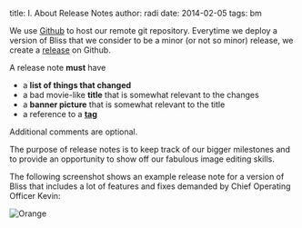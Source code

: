 title: I. About Release Notes
author: radi
date: 2014-02-05
tags: bm

We use [Github](http://www.github.com) to host our remote git repository.
Everytime we deploy a version of Bliss that we consider to be a minor (or
not so minor) release, we create a [release](https://github.com/blog/1547-release-your-software) on Github.

A release note __must__ have

* a __list of things that changed__
* a bad movie-like __title__ that is somewhat relevant to the changes
* a __banner picture__ that is somewhat relevant to the title
* a reference to a [__tag__](http://git-scm.com/book/en/Git-Basics-Tagging)

Additional comments are optional.

The purpose of release notes is to keep track of our bigger milestones
and to provide an opportunity to show off our fabulous image editing skills.

The following screenshot shows an example release note for a version of Bliss that
includes a lot of features and fixes demanded by Chief Operating Officer Kevin:

![Orange](http://i.imgur.com/hdYN3Io.png)
